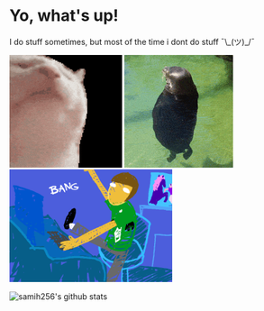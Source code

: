 <h1>Yo, what's up!</h1>
<p>I do stuff sometimes, but most of the time i dont do stuff ¯\_(ツ)_/¯</p>
<img style="display:inline; height:200px" src="catjam.gif" alt="bruh"/>
<img style="display:inline; height:200px" src="sealspin.gif" alt="bruh"/>
<img style="display:inline; height:200px" src="type.gif" alt="bruh"/>


![samih256's github stats](https://github-readme-stats.vercel.app/api?username=samih256)

<!--
**samih256/samih256** is a ✨ _special_ ✨ repository because its `README.md` (this file) appears on your GitHub profile.

Here are some ideas to get you started:

- 🔭 I’m currently working on ...
- 🌱 I’m currently learning ...
- 👯 I’m looking to collaborate on ...
- 🤔 I’m looking for help with ...
- 💬 Ask me about ...
- 📫 How to reach me: ...
- 😄 Pronouns: ...
- ⚡ Fun fact: ...
-->
